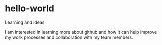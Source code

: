 # hello-world
Learning and ideas

I am interested in learning more about github and how it can help improve my work processes and collaboration with my team members.
